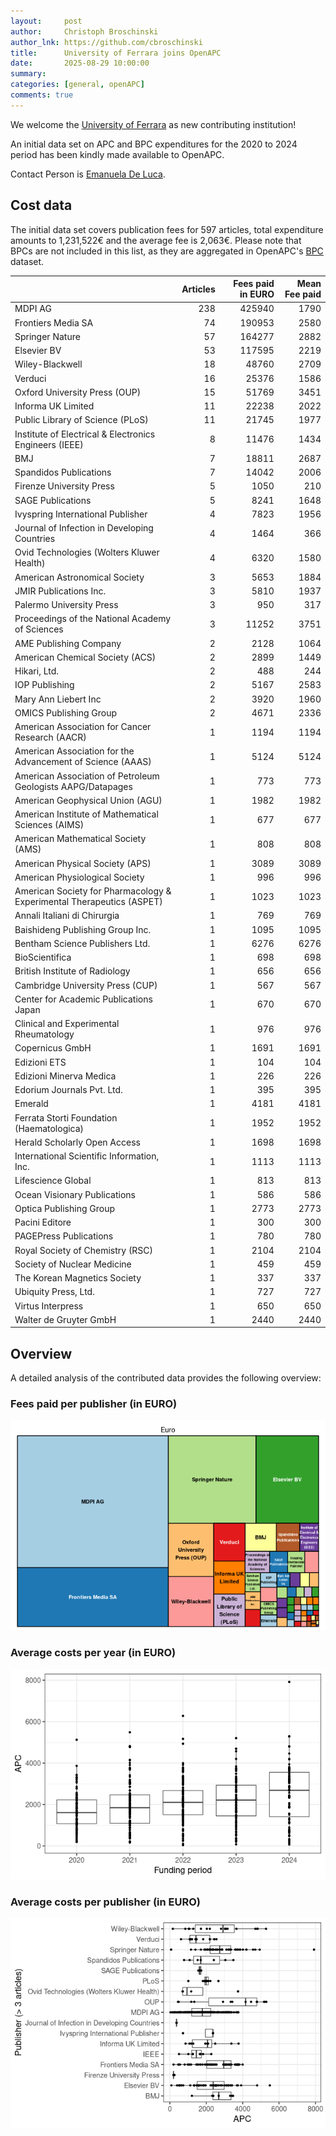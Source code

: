```yaml
---
layout:     post
author:     Christoph Broschinski
author_lnk: https://github.com/cbroschinski
title:      University of Ferrara joins OpenAPC
date:       2025-08-29 10:00:00
summary:    
categories: [general, openAPC]
comments: true
---
```





We welcome the [University of Ferrara](https://www.unife.it/it) as new contributing institution!

An initial data set on APC and BPC expenditures for the 2020 to 2024 period has been kindly made available to OpenAPC.

Contact Person is [Emanuela De Luca](mailto:emanuela.deluca@unife.it).

## Cost data



The initial data set covers publication fees for 597 articles, total expenditure amounts to 1,231,522€ and the average fee is 2,063€.
Please note that BPCs are not included in this list, as they are aggregated in OpenAPC's [BPC](https://github.com/OpenAPC/openapc-de/blob/master/data/bpc.csv) dataset.



|                                                                      | Articles| Fees paid in EURO| Mean Fee paid|
|:---------------------------------------------------------------------|--------:|-----------------:|-------------:|
|MDPI AG                                                               |      238|            425940|          1790|
|Frontiers Media SA                                                    |       74|            190953|          2580|
|Springer Nature                                                       |       57|            164277|          2882|
|Elsevier BV                                                           |       53|            117595|          2219|
|Wiley-Blackwell                                                       |       18|             48760|          2709|
|Verduci                                                               |       16|             25376|          1586|
|Oxford University Press (OUP)                                         |       15|             51769|          3451|
|Informa UK Limited                                                    |       11|             22238|          2022|
|Public Library of Science (PLoS)                                      |       11|             21745|          1977|
|Institute of Electrical & Electronics Engineers (IEEE)                |        8|             11476|          1434|
|BMJ                                                                   |        7|             18811|          2687|
|Spandidos Publications                                                |        7|             14042|          2006|
|Firenze University Press                                              |        5|              1050|           210|
|SAGE Publications                                                     |        5|              8241|          1648|
|Ivyspring International Publisher                                     |        4|              7823|          1956|
|Journal of Infection in Developing Countries                          |        4|              1464|           366|
|Ovid Technologies (Wolters Kluwer Health)                             |        4|              6320|          1580|
|American Astronomical Society                                         |        3|              5653|          1884|
|JMIR Publications Inc.                                                |        3|              5810|          1937|
|Palermo University Press                                              |        3|               950|           317|
|Proceedings of the National Academy of Sciences                       |        3|             11252|          3751|
|AME Publishing Company                                                |        2|              2128|          1064|
|American Chemical Society (ACS)                                       |        2|              2899|          1449|
|Hikari, Ltd.                                                          |        2|               488|           244|
|IOP Publishing                                                        |        2|              5167|          2583|
|Mary Ann Liebert Inc                                                  |        2|              3920|          1960|
|OMICS Publishing Group                                                |        2|              4671|          2336|
|American Association for Cancer Research (AACR)                       |        1|              1194|          1194|
|American Association for the Advancement of Science (AAAS)            |        1|              5124|          5124|
|American Association of Petroleum Geologists AAPG/Datapages           |        1|               773|           773|
|American Geophysical Union (AGU)                                      |        1|              1982|          1982|
|American Institute of Mathematical Sciences (AIMS)                    |        1|               677|           677|
|American Mathematical Society (AMS)                                   |        1|               808|           808|
|American Physical Society (APS)                                       |        1|              3089|          3089|
|American Physiological Society                                        |        1|               996|           996|
|American Society for Pharmacology & Experimental Therapeutics (ASPET) |        1|              1023|          1023|
|Annali Italiani di Chirurgia                                          |        1|               769|           769|
|Baishideng Publishing Group Inc.                                      |        1|              1095|          1095|
|Bentham Science Publishers Ltd.                                       |        1|              6276|          6276|
|BioScientifica                                                        |        1|               698|           698|
|British Institute of Radiology                                        |        1|               656|           656|
|Cambridge University Press (CUP)                                      |        1|               567|           567|
|Center for Academic Publications Japan                                |        1|               670|           670|
|Clinical and Experimental Rheumatology                                |        1|               976|           976|
|Copernicus GmbH                                                       |        1|              1691|          1691|
|Edizioni ETS                                                          |        1|               104|           104|
|Edizioni Minerva Medica                                               |        1|               226|           226|
|Edorium Journals Pvt. Ltd.                                            |        1|               395|           395|
|Emerald                                                               |        1|              4181|          4181|
|Ferrata Storti Foundation (Haematologica)                             |        1|              1952|          1952|
|Herald Scholarly Open Access                                          |        1|              1698|          1698|
|International Scientific Information, Inc.                            |        1|              1113|          1113|
|Lifescience Global                                                    |        1|               813|           813|
|Ocean Visionary Publications                                          |        1|               586|           586|
|Optica Publishing Group                                               |        1|              2773|          2773|
|Pacini Editore                                                        |        1|               300|           300|
|PAGEPress Publications                                                |        1|               780|           780|
|Royal Society of Chemistry (RSC)                                      |        1|              2104|          2104|
|Society of Nuclear Medicine                                           |        1|               459|           459|
|The Korean Magnetics Society                                          |        1|               337|           337|
|Ubiquity Press, Ltd.                                                  |        1|               727|           727|
|Virtus Interpress                                                     |        1|               650|           650|
|Walter de Gruyter GmbH                                                |        1|              2440|          2440|



## Overview

A detailed analysis of the contributed data provides the following overview:

### Fees paid per publisher (in EURO)

![plot of chunk tree_ferrara_2025_08_29_full](/figure/tree_ferrara_2025_08_29_full-1.png)

###  Average costs per year (in EURO)

![plot of chunk box_ferrara_2025_08_29_year_full](/figure/box_ferrara_2025_08_29_year_full-1.png)

###  Average costs per publisher (in EURO)

![plot of chunk box_ferrara_2025_08_29_publisher_full](/figure/box_ferrara_2025_08_29_publisher_full-1.png)
